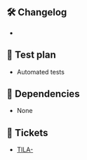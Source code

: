 ## 🛠️ Changelog
[//]: # "Describe the changes in this pull request here."

-

## 🧪 Test plan
[//]: # "Help your fellow reviewer and write a short description of the fastest way to test your changes."

- Automated tests

## 🚧 Dependencies
[//]: # "Is this PR dependent on other changes outside this repository? Describe the changes, or add links to them."
[//]: # "e.g. This PR breaks X and is waiting for frontend changes before merging."

- None

## 🎫 Tickets
[//]: # "This pull request resolves all or part of the following ticket(s)."

- [TILA-](https://helsinkisolutionoffice.atlassian.net/browse/TILA-)
